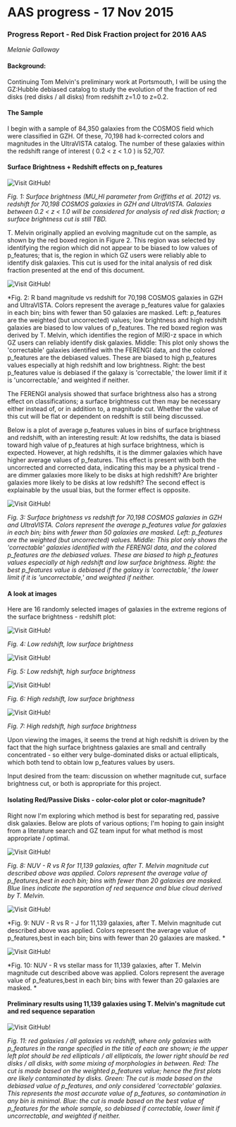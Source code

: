 AAS progress - 17 Nov 2015
=====
### Progress Report - Red Disk Fraction project for 2016 AAS
*Melanie Galloway*

#### Background:

Continuing Tom Melvin's preliminary work at Portsmouth, I will be using the GZ:Hubble debiased catalog to study the evolution of the fraction of red disks (red disks / all disks) from redshift z=1.0 to z=0.2. 



#### The Sample

I begin with a sample of 84,350 galaxies from the COSMOS field which were classified in GZH. Of these, 70,198 had k-corrected colors and magnitudes in the UltraVISTA catalog. The number of these galaxies within the redshift range of interest ( 0.2 < z < 1.0 ) is 52,707. 

#### Surface Brightness + Redshift effects on p_features


![Visit GitHub!](https://github.com/Mel23/GZ_Hubble_Science/blob/master/Red_Disk_Fraction/SB_vs_redshift.png)

*Fig. 1: Surface brightness (MU_HI parameter from Griffiths et al. 2012) vs. redshift for 70,198 COSMOS galaxies in GZH and UltraVISTA. Galaxies between 0.2 < z < 1.0 will be considered for analysis of red disk fraction; a surface brightness cut is still TBD.*

T. Melvin originally applied an evolving magnitude cut on the sample, as shown by the red boxed region in Figure 2. This region was selected by identifying the region which did not appear to be biased to low values of p_features; that is, the region in which GZ users were reliably able to identify disk galaxies. This cut is used for the inital analysis of red disk fraction presented at the end of this document. 

![Visit GitHub!](https://github.com/Mel23/GZ_Hubble_Science/blob/master/Red_Disk_Fraction/mag_p_features.png)

*Fig. 2: R band magnitude vs redshift for 70,198 COSMOS galaxies in GZH and UltraVISTA. Colors represent the average p_features value for galaxies in each bin; bins with fewer than 50 galaxies are masked. Left: p_features are the weighted (but uncorrected) values; low brightness and high redshift galaxies are biased to low values of p_features. The red boxed region was derived by T. Melvin, which identifies the region of M(R)-z space in which GZ users can reliably identify disk galaxies. Middle: This plot only shows the 'correctable' galaxies identified with the FERENGI data, and the colored p_features are the debiased values. These are biased to high p_features values especially at high redshift and low brightness. Right: the best p_features value is debiased if the galaxy is 'correctable,' the lower limit if it is 'uncorrectable,' and weighted if neither. 

The FERENGI analysis showed that surface brightness also has a strong effect on classifications; a surface brightness cut then may be necessary either instead of, or in addition to, a magnitude cut. Whether the value of this cut will be flat or dependent on redshift is still being discussed. 

Below is a plot of average p_features values in bins of surface brightness and redshift, with an interesting result: At low redshifts, the data is biased toward high value of p_features at high surface brightness, which is expected. However, at high redshifts, it is the dimmer galaxies which have higher average values of p_features. This effect is present with both the uncorrected and corrected data, indicating this may be a physical trend - are dimmer galaxies more likely to be disks at high redshift? Are brighter galaxies more likely to be disks at low redshift? The second effect is explainable by the usual bias, but the former effect is opposite.  

![Visit GitHub!](https://github.com/Mel23/GZ_Hubble_Science/blob/master/Red_Disk_Fraction/mag_SB_p_features.png)

*Fig. 3: Surface brightness vs redshift for 70,198 COSMOS galaxies in GZH and UltraVISTA. Colors represent the average p_features value for galaxies in each bin; bins with fewer than 50 galaxies are masked. Left: p_features are the weighted (but uncorrected) values. Middle: This plot only shows the 'correctable' galaxies identified with the FERENGI data, and the colored p_features are the debiased values. These are biased to high p_features values especially at high redshift and low surface brightness. Right: the best p_features value is debiased if the galaxy is 'correctable,' the lower limit if it is 'uncorrectable,' and weighted if neither.*

#### A look at images 

Here are 16 randomly selected images of galaxies in the extreme regions of the surface brightness - redshift plot:

![Visit GitHub!](https://github.com/Mel23/GZ_Hubble_Science/blob/master/Red_Disk_Fraction/lowz_lowSB.png)

*Fig. 4: Low redshift, low surface brightness*

![Visit GitHub!](https://github.com/Mel23/GZ_Hubble_Science/blob/master/Red_Disk_Fraction/lowz_hiSB.png)

*Fig. 5: Low redshift, high surface brightness*

![Visit GitHub!](https://github.com/Mel23/GZ_Hubble_Science/blob/master/Red_Disk_Fraction/hiz_lowSB.png)

*Fig. 6: High redshift, low surface brightness*

![Visit GitHub!](https://github.com/Mel23/GZ_Hubble_Science/blob/master/Red_Disk_Fraction/hiz_hiSB.png)

*Fig. 7: High redshift, high surface brightness*

Upon viewing the images, it seems the trend at high redshift is driven by the fact that the high surface brightness galaxies are small and centrally concentrated - so either very bulge-dominated disks or actual ellipticals, which both tend to obtain low p_features values by users. 

Input desired from the team: discussion on whether magnitude cut, surface brightness cut, or both is appropriate for this project. 

#### Isolating Red/Passive Disks - color-color plot or color-magnitude? 

Right now I'm exploring which method is best for separating red, passive disk galaxies. Below are plots of various options; I'm hoping to  gain insight from a literature search and GZ team input for what method is most appropriate / optimal. 


![Visit GitHub!](https://github.com/Mel23/GZ_Hubble_Science/blob/master/Red_Disk_Fraction/color_mag_plot.png)

*Fig. 8: NUV - R vs R for 11,139 galaxies, after T. Melvin magnitude cut described above was applied. Colors represent the average value of p_features,best in each bin; bins with fewer than 20 galaxies are masked. Blue lines indicate the separation of red sequence and blue cloud derived by T. Melvin.*

![Visit GitHub!](https://github.com/Mel23/GZ_Hubble_Science/blob/master/Red_Disk_Fraction/color_color_plot.png)

*Fig. 9: NUV - R vs R - J for 11,139 galaxies, after T. Melvin magnitude cut described above was applied. Colors represent the average value of p_features,best in each bin; bins with fewer than 20 galaxies are masked. *

![Visit GitHub!](https://github.com/Mel23/GZ_Hubble_Science/blob/master/Red_Disk_Fraction/color_mass_plot.png)

*Fig. 10: NUV - R vs stellar mass for 11,139 galaxies, after T. Melvin magnitude cut described above was applied. Colors represent the average value of p_features,best in each bin; bins with fewer than 20 galaxies are masked. *


#### Preliminary results using 11,139 galaxies using T. Melvin's magnitude cut and red sequence separation

![Visit GitHub!](https://github.com/Mel23/GZ_Hubble_Science/blob/master/Red_Disk_Fraction/disk_fraction_p_bins.png)


*Fig. 11: red galaxies / all galaxies vs redshift, where only galaxies with p_features in the range specified in the title of each are shown; ie the upper left plot should be red ellipticals / all ellipticals, the lower right should be red disks / all disks, with some mixing of morphologies in between. Red: The cut is made based on the weighted p_features value; hence the first plots are likely contaminated by disks. Green: The cut is made based on the debiased value of p_features, and only considered 'correctable' galaxies. This represents the most accurate value of p_features, so contamination in any bin is minimal. Blue: the cut is made based on the best value of p_features for the whole sample, so debiased if correctable, lower limit if uncorrectable, and weighted if neither.*


